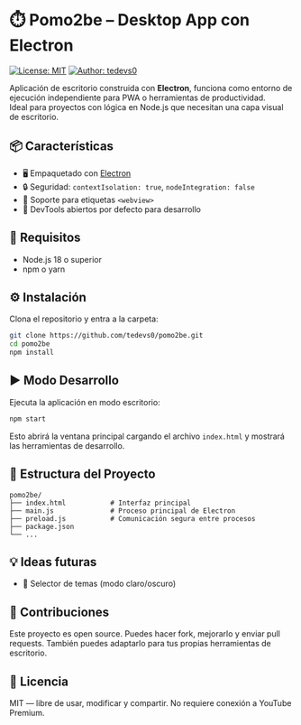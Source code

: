 # ⏱️ Pomo2be – Desktop App con Electron

[![License: MIT](https://img.shields.io/badge/License-MIT-yellow.svg)](LICENSE)
[![Author: tedevs0](https://img.shields.io/badge/Author-tedevs0-blue.svg)](https://github.com/tedevs0)

Aplicación de escritorio construida con **Electron**,  funciona como entorno de ejecución independiente para PWA o herramientas de productividad.  
Ideal para proyectos con lógica en Node.js que necesitan una capa visual de escritorio.



## 📦 Características

- 🖥️ Empaquetado con [Electron](https://www.electronjs.org/)
- 🔒 Seguridad: `contextIsolation: true`, `nodeIntegration: false`
- 🔗 Soporte para etiquetas `<webview>`
- 🧪 DevTools abiertos por defecto para desarrollo



## 🚀 Requisitos

- Node.js 18 o superior
- npm o yarn



## ⚙️ Instalación

Clona el repositorio y entra a la carpeta:

```bash
git clone https://github.com/tedevs0/pomo2be.git
cd pomo2be
npm install
````



## ▶️ Modo Desarrollo

Ejecuta la aplicación en modo escritorio:

```bash
npm start
```

Esto abrirá la ventana principal cargando el archivo `index.html` y mostrará las herramientas de desarrollo.



## 📁 Estructura del Proyecto

```
pomo2be/
├── index.html           # Interfaz principal
├── main.js              # Proceso principal de Electron
├── preload.js           # Comunicación segura entre procesos
├── package.json
└── ...
```




## 💡 Ideas futuras

* 🎨 Selector de temas (modo claro/oscuro)



## 🤝 Contribuciones

Este proyecto es open source. Puedes hacer fork, mejorarlo y enviar pull requests.
También puedes adaptarlo para tus propias herramientas de escritorio.


## 📜 Licencia

MIT — libre de usar, modificar y compartir. No requiere conexión a YouTube Premium.


